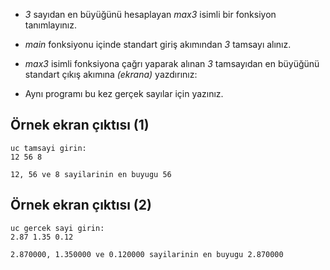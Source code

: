 * _3_ sayıdan en büyüğünü hesaplayan *max3* isimli bir fonksiyon tanımlayınız.

* _main_ fonksiyonu içinde standart giriş akımından *3* tamsayı alınız.

* _max3_ isimli fonksiyona çağrı yaparak alınan *3* tamsayıdan en büyüğünü standart çıkış akımına *(ekrana)* yazdırınız:

* Aynı programı bu kez gerçek sayılar için yazınız.

## Örnek ekran çıktısı (1)

```
uc tamsayi girin:
12 56 8

12, 56 ve 8 sayilarinin en buyugu 56
```

## Örnek ekran çıktısı (2)

```
uc gercek sayi girin:
2.87 1.35 0.12

2.870000, 1.350000 ve 0.120000 sayilarinin en buyugu 2.870000
```
